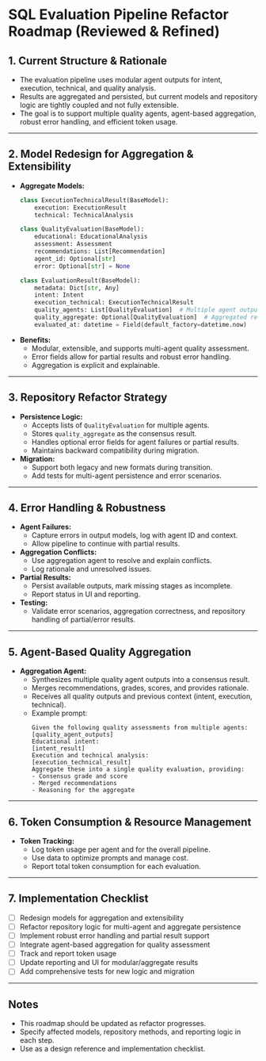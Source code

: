 # SQL Evaluation Pipeline Refactor Roadmap (Reviewed & Refined)

## 1. Current Structure & Rationale
- The evaluation pipeline uses modular agent outputs for intent, execution, technical, and quality analysis.
- Results are aggregated and persisted, but current models and repository logic are tightly coupled and not fully extensible.
- The goal is to support multiple quality agents, agent-based aggregation, robust error handling, and efficient token usage.

---

## 2. Model Redesign for Aggregation & Extensibility
- **Aggregate Models:**
    ```python
    class ExecutionTechnicalResult(BaseModel):
        execution: ExecutionResult
        technical: TechnicalAnalysis

    class QualityEvaluation(BaseModel):
        educational: EducationalAnalysis
        assessment: Assessment
        recommendations: List[Recommendation]
        agent_id: Optional[str]
        error: Optional[str] = None

    class EvaluationResult(BaseModel):
        metadata: Dict[str, Any]
        intent: Intent
        execution_technical: ExecutionTechnicalResult
        quality_agents: List[QualityEvaluation]  # Multiple agent outputs
        quality_aggregate: Optional[QualityEvaluation]  # Aggregated result
        evaluated_at: datetime = Field(default_factory=datetime.now)
    ```
- **Benefits:**
    - Modular, extensible, and supports multi-agent quality assessment.
    - Error fields allow for partial results and robust error handling.
    - Aggregation is explicit and explainable.

---

## 3. Repository Refactor Strategy
- **Persistence Logic:**
    - Accepts lists of `QualityEvaluation` for multiple agents.
    - Stores `quality_aggregate` as the consensus result.
    - Handles optional error fields for agent failures or partial results.
    - Maintains backward compatibility during migration.
- **Migration:**
    - Support both legacy and new formats during transition.
    - Add tests for multi-agent persistence and error scenarios.

---

## 4. Error Handling & Robustness
- **Agent Failures:**
    - Capture errors in output models, log with agent ID and context.
    - Allow pipeline to continue with partial results.
- **Aggregation Conflicts:**
    - Use aggregation agent to resolve and explain conflicts.
    - Log rationale and unresolved issues.
- **Partial Results:**
    - Persist available outputs, mark missing stages as incomplete.
    - Report status in UI and reporting.
- **Testing:**
    - Validate error scenarios, aggregation correctness, and repository handling of partial/error results.

---

## 5. Agent-Based Quality Aggregation
- **Aggregation Agent:**
    - Synthesizes multiple quality agent outputs into a consensus result.
    - Merges recommendations, grades, scores, and provides rationale.
    - Receives all quality outputs and previous context (intent, execution, technical).
    - Example prompt:
        ```
        Given the following quality assessments from multiple agents:
        [quality_agent_outputs]
        Educational intent:
        [intent_result]
        Execution and technical analysis:
        [execution_technical_result]
        Aggregate these into a single quality evaluation, providing:
        - Consensus grade and score
        - Merged recommendations
        - Reasoning for the aggregate
        ```

---

## 6. Token Consumption & Resource Management
- **Token Tracking:**
    - Log token usage per agent and for the overall pipeline.
    - Use data to optimize prompts and manage cost.
    - Report total token consumption for each evaluation.

---

## 7. Implementation Checklist
- [ ] Redesign models for aggregation and extensibility
- [ ] Refactor repository logic for multi-agent and aggregate persistence
- [ ] Implement robust error handling and partial result support
- [ ] Integrate agent-based aggregation for quality assessment
- [ ] Track and report token usage
- [ ] Update reporting and UI for modular/aggregate results
- [ ] Add comprehensive tests for new logic and migration

---

## Notes
- This roadmap should be updated as refactor progresses.
- Specify affected models, repository methods, and reporting logic in each step.
- Use as a design reference and implementation checklist.
